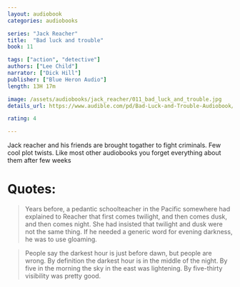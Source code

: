 ```yaml
---
layout: audiobook
categories: audiobooks

series: "Jack Reacher"
title:  "Bad luck and trouble"
book: 11

tags: ["action", "detective"]
authors: ["Lee Child"]
narrator: ["Dick Hill"]
publisher: ["Blue Heron Audio"]
length: 13H 17m

image: /assets/audiobooks/jack_reacher/011_bad_luck_and_trouble.jpg
details_url: https://www.audible.com/pd/Bad-Luck-and-Trouble-Audiobook/B002V5GR5Y

rating: 4

---
```


Jack reacher and his friends are brought togather to fight criminals.
Few cool plot twists. Like most other audiobooks you forget everything about them after few weeks

# Quotes: 

> Years before, a pedantic schoolteacher in the Pacific somewhere had explained to Reacher that first comes twilight, and then comes dusk, and then comes night. She had insisted that twilight and dusk were not the same thing. If he needed a generic word for evening darkness, he was to use gloaming.

> People say the darkest hour is just before dawn, but people are wrong. By definition the darkest hour is in the middle of the night. By five in the morning the sky in the east was lightening. By five-thirty visibility was pretty good. 